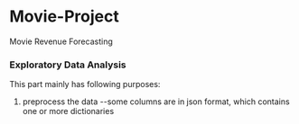 # Movie-Project
Movie Revenue Forecasting

### Exploratory Data Analysis
This part mainly has following purposes:
1. preprocess the data
   --some columns are in json format, which contains one or more dictionaries
